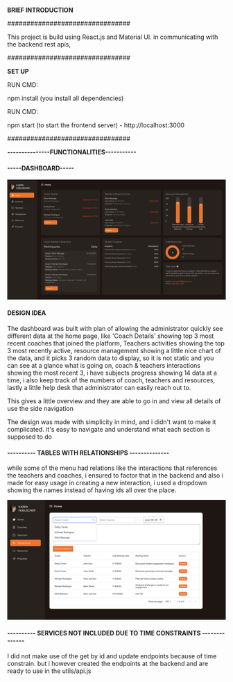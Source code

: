 **BRIEF INTRODUCTION** 

################################

This project is build using React.js and Material UI. in communicating with the backend rest apis,

################################

**SET UP**

RUN CMD: 

npm install  (you install all dependencies)

RUN CMD: 

npm start (to start the frontend server) - http://localhost:3000

################################

**---------------FUNCTIONALITIES-----------**


#### -----DASHBOARD----- 
![Dashboard](./src/assets/images/readme_imgs/dashboard.png)


#### DESIGN IDEA 
The dashboard was built with plan of allowing the administrator quickly see different data at the home page, like 'Coach Details' showing 
top 3 most recent coaches that joined the platform, Teachers activities showing the top 3 most recently active, resource management showing a little
nice chart of the data, and it picks 3 random data to display, so it is not static and you can see at a glance what is going on, 
coach & teachers interactions showing the most recent 3, i have subjects progress showing 14 data at a time, i also keep track of the numbers of coach, teachers and resources, lastly a little help desk that administrator can easily reach out to. 

This gives a little overview and they are able to go in and view all details of use the side navigation

The design was made with simplicity in mind, and i didn't want to make it complicated. it's easy to navigate and understand what each section is supposed to do

####   ---------- TABLES WITH RELATIONSHIPS --------------

while some of the menu had relations like the interactions that references the teachers and coaches, i ensured to factor that in the backend and also 
i made for easy usage in creating a new interaction, i used a dropdown showing the names instead of having ids all over the place.


![Interaction](./src/assets/images/readme_imgs/interactions.png)

####   ---------- SERVICES NOT INCLUDED DUE TO TIME CONSTRAINTS --------------

I did not make use of the get by id and update endpoints because of time constrain. 
but i however created the endpoints at the backend and are ready to use in the utils/api.js
